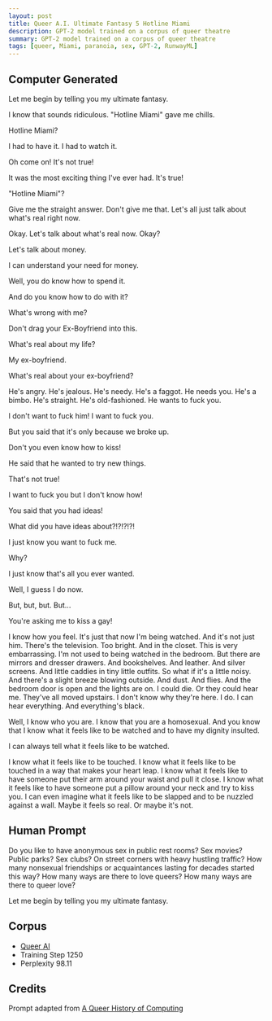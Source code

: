 ```yaml
---
layout: post
title: Queer A.I. Ultimate Fantasy 5 Hotline Miami
description: GPT-2 model trained on a corpus of queer theatre
summary: GPT-2 model trained on a corpus of queer theatre
tags: [queer, Miami, paranoia, sex, GPT-2, RunwayML]
---
```


## Computer Generated

Let me begin by telling you my ultimate fantasy.

I know that sounds ridiculous. "Hotline Miami" gave me chills.

Hotline Miami?

I had to have it. I had to watch it.

Oh come on! It's not true!

It was the most exciting thing I've ever had. It's true!

"Hotline Miami"?

Give me the straight answer. Don't give me that. Let's all just talk about what's real right now.

Okay. Let's talk about what's real now. Okay?

Let's talk about money.

I can understand your need for money.

Well, you do know how to spend it.

And do you know how to do with it?

What's wrong with me?

Don't drag your Ex-Boyfriend into this.

What's real about my life?

My ex-boyfriend.

What's real about your ex-boyfriend?

He's angry. He's jealous. He's needy. He's a faggot. He needs you. He's a bimbo. He's straight. He's old-fashioned. He wants to fuck you.

I don't want to fuck him! I want to fuck you.

But you said that it's only because we broke up.

Don't you even know how to kiss!

He said that he wanted to try new things.

That's not true!

I want to fuck you but I don't know how!

You said that you had ideas!

What did you have ideas about?!?!?!?!

I just know you want to fuck me.

Why?

I just know that's all you ever wanted.

Well, I guess I do now.

But, but, but. But...

You're asking me to kiss a gay!

I know how you feel. It's just that now I'm being watched. And it's not just him. There's the television. Too bright. And in the closet. This is very embarrassing. I'm not used to being watched in the bedroom. But there are mirrors and dresser drawers. And bookshelves. And leather. And silver screens. And little caddies in tiny little outfits. So what if it's a little noisy. And there's a slight breeze blowing outside. And dust. And flies. And the bedroom door is open and the lights are on. I could die. Or they could hear me. They've all moved upstairs. I don't know why they're here. I do. I can hear everything. And everything's black.

Well, I know who you are. I know that you are a homosexual. And you know that I know what it feels like to be watched and to have my dignity insulted.

I can always tell what it feels like to be watched.

I know what it feels like to be touched. I know what it feels like to be touched in a way that makes your heart leap. I know what it feels like to have someone put their arm around your waist and pull it close. I know what it feels like to have someone put a pillow around your neck and try to kiss you. I can even imagine what it feels like to be slapped and to be nuzzled against a wall. Maybe it feels so real. Or maybe it's not.


## Human Prompt

Do you like to have anonymous sex in public rest rooms? Sex movies? Public parks? Sex clubs? On street corners with heavy hustling traffic? How many nonsexual friendships or acquaintances lasting for decades started this way? How many ways are there to love queers? How many ways are there to queer love?

Let me begin by telling you my ultimate fantasy.

## Corpus

- [Queer AI](/queerai)
- Training Step 1250
- Perplexity 98.11

## Credits

Prompt adapted from [A Queer History of Computing](https://rhizome.org/editorial/2013/feb/19/queer-computing-1/)
